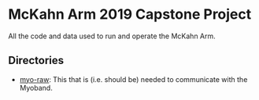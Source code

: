 # McKahn Arm 2019 Capstone Project
All the code and data used to run and operate the McKahn Arm.

## Directories
- [myo-raw](myo-raw): This that is (i.e. should be) needed to communicate with the Myoband.

